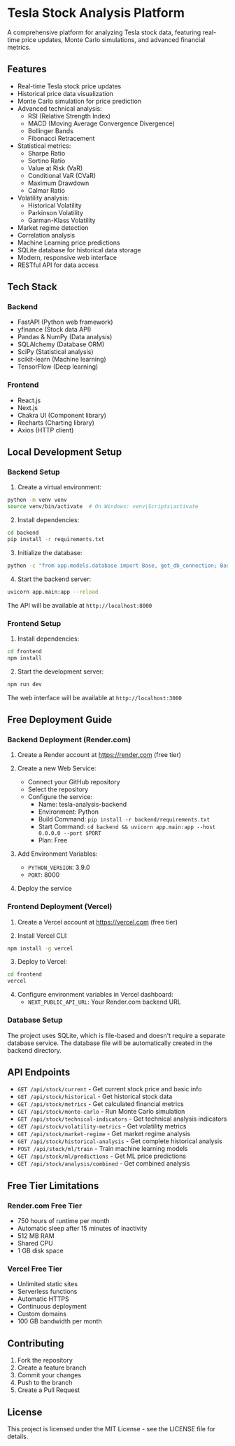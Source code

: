 # Tesla Stock Analysis Platform

A comprehensive platform for analyzing Tesla stock data, featuring real-time price updates, Monte Carlo simulations, and advanced financial metrics.

## Features

- Real-time Tesla stock price updates
- Historical price data visualization
- Monte Carlo simulation for price prediction
- Advanced technical analysis:
  - RSI (Relative Strength Index)
  - MACD (Moving Average Convergence Divergence)
  - Bollinger Bands
  - Fibonacci Retracement
- Statistical metrics:
  - Sharpe Ratio
  - Sortino Ratio
  - Value at Risk (VaR)
  - Conditional VaR (CVaR)
  - Maximum Drawdown
  - Calmar Ratio
- Volatility analysis:
  - Historical Volatility
  - Parkinson Volatility
  - Garman-Klass Volatility
- Market regime detection
- Correlation analysis
- Machine Learning price predictions
- SQLite database for historical data storage
- Modern, responsive web interface
- RESTful API for data access

## Tech Stack

### Backend
- FastAPI (Python web framework)
- yfinance (Stock data API)
- Pandas & NumPy (Data analysis)
- SQLAlchemy (Database ORM)
- SciPy (Statistical analysis)
- scikit-learn (Machine learning)
- TensorFlow (Deep learning)

### Frontend
- React.js
- Next.js
- Chakra UI (Component library)
- Recharts (Charting library)
- Axios (HTTP client)

## Local Development Setup

### Backend Setup

1. Create a virtual environment:
```bash
python -m venv venv
source venv/bin/activate  # On Windows: venv\Scripts\activate
```

2. Install dependencies:
```bash
cd backend
pip install -r requirements.txt
```

3. Initialize the database:
```bash
python -c "from app.models.database import Base, get_db_connection; Base.metadata.create_all(get_db_connection().get_bind())"
```

4. Start the backend server:
```bash
uvicorn app.main:app --reload
```

The API will be available at `http://localhost:8000`

### Frontend Setup

1. Install dependencies:
```bash
cd frontend
npm install
```

2. Start the development server:
```bash
npm run dev
```

The web interface will be available at `http://localhost:3000`

## Free Deployment Guide

### Backend Deployment (Render.com)

1. Create a Render account at https://render.com (free tier)

2. Create a new Web Service:
   - Connect your GitHub repository
   - Select the repository
   - Configure the service:
     - Name: tesla-analysis-backend
     - Environment: Python
     - Build Command: `pip install -r backend/requirements.txt`
     - Start Command: `cd backend && uvicorn app.main:app --host 0.0.0.0 --port $PORT`
     - Plan: Free

3. Add Environment Variables:
   - `PYTHON_VERSION`: 3.9.0
   - `PORT`: 8000

4. Deploy the service

### Frontend Deployment (Vercel)

1. Create a Vercel account at https://vercel.com (free tier)

2. Install Vercel CLI:
```bash
npm install -g vercel
```

3. Deploy to Vercel:
```bash
cd frontend
vercel
```

4. Configure environment variables in Vercel dashboard:
   - `NEXT_PUBLIC_API_URL`: Your Render.com backend URL

### Database Setup

The project uses SQLite, which is file-based and doesn't require a separate database service. The database file will be automatically created in the backend directory.

## API Endpoints

- `GET /api/stock/current` - Get current stock price and basic info
- `GET /api/stock/historical` - Get historical stock data
- `GET /api/stock/metrics` - Get calculated financial metrics
- `GET /api/stock/monte-carlo` - Run Monte Carlo simulation
- `GET /api/stock/technical-indicators` - Get technical analysis indicators
- `GET /api/stock/volatility-metrics` - Get volatility metrics
- `GET /api/stock/market-regime` - Get market regime analysis
- `GET /api/stock/historical-analysis` - Get complete historical analysis
- `POST /api/stock/ml/train` - Train machine learning models
- `GET /api/stock/ml/predictions` - Get ML price predictions
- `GET /api/stock/analysis/combined` - Get combined analysis

## Free Tier Limitations

### Render.com Free Tier
- 750 hours of runtime per month
- Automatic sleep after 15 minutes of inactivity
- 512 MB RAM
- Shared CPU
- 1 GB disk space

### Vercel Free Tier
- Unlimited static sites
- Serverless functions
- Automatic HTTPS
- Continuous deployment
- Custom domains
- 100 GB bandwidth per month

## Contributing

1. Fork the repository
2. Create a feature branch
3. Commit your changes
4. Push to the branch
5. Create a Pull Request

## License

This project is licensed under the MIT License - see the LICENSE file for details. 